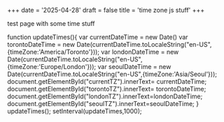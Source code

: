 +++
date = '2025-04-28'
draft = false
title = 'time zone js stuff'
+++

test page with some time stuff

function updateTimes(){
  var currentDateTime = new Date()
  var torontoDateTime = new Date(currentDateTime.toLocaleString("en-US",{timeZone:'America/Toronto'}));
  var londonDateTime = new Date(currentDateTime.toLocaleString("en-US",{timeZone:'Europe/London'}));
  var seoulDateTime = new Date(currentDateTime.toLocaleString("en-US",{timeZone:'Asia/Seoul'}));
  document.getElementById("currentTZ").innerText= currentDateTime;
  document.getElementById("torontoTZ").innerText= torontoDateTime;
  document.getElementById("londonTZ").innerText=londonDateTime;
  document.getElementById("seoulTZ").innerText=seoulDateTime;
}
updateTimes();
setInterval(updateTimes,1000);